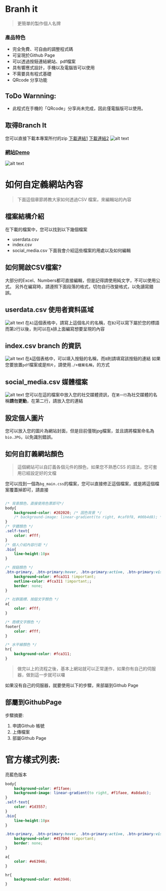 # Branh it
> 更簡單的製作個人名牌

### 產品特色
* 完全免費、可自由的調整程式碼
* 可呈現於Github Page
* 可以透過按鈕連結網站、pdf檔案
* 具有響應式設計，手機以及電腦皆可以使用
* 不需要具有程式基礎
* QRcode 分享功能

## ToDo Warnning:
* 此程式在手機的「QRcode」分享尚未完成，因此僅電腦版可以使用。

## 取得Branch It
您可以直接下載本專案所付的zip
[下載連結1](https://rduansharingpoint.site/branch-it/branch-it.zip)
[下載連結2](https://github.com/Rduanchen/branch-it/blob/main/branch-it.zip)
![alt text](./Demo_pic/image1.png)

### [網站Demo](https://rduanchen.github.io/branch-it/)
![alt text](./Demo_pic/image.png)

# 如何自定義網站內容
> 下面這個章節將教大家如何透過CSV 檔案，來編輯站的內容

## 檔案結構介紹
在下載的檔案中，您可以找到以下幾個檔案
* userdata.csv
* index.csv
* social_media.csv
下面我會介紹這些檔案的用處以及如何編輯

## 如何開啟CSV檔案?
大部分的Excel、Numbers都可直接編輯，但是記得請使用純文字，不可以使用公式。
另外在編寫時，請遵照下面段落的格式，切勿自行改變格式，以免讀寫錯誤。

## userdata.csv 使用者資料區域
![alt text](./Demo_pic/image-2.png)
在`A1`這個表格中，請寫上這個名片的名稱，在`B2`可以寫下屬於您的標語
而第`2`行以後，則可以在`A`排上面編寫想要呈現的內容

## index.csv branch 的資訊
![alt text](./Demo_pic/image-4.png)
在`A`這個表格中，可以填入按鈕的名稱，而`B`則請填寫該按鈕的連結
如果您要放置`pdf`檔案或是`照片`，請使用`./+檔案名稱`，的方式

## social_media.csv 媒體檔案
![alt text](./Demo_pic/image-3.png)
您可以在這的檔案中放入您的社交媒體資訊，在`第一行`為社交媒體的名稱**請勿更動**，在第二行，請放入您的連結

## 設定個人圖片
您可以放入您的圖片為網站封面，但是目前僅限jpg檔案，並且請將檔案命名為`bio.JPG`，以免識別錯誤。

## 如何自訂義網站顏色
> 這個網站可以自訂義各個元件的顏色，如果您不熟悉CSS 的語法，您可套用已經設定好的文檔

您可以找到一個為`bg_main.css`的檔案，您可以直接修正這個檔案，或是將這個檔案覆蓋掉即可，請直接
```css

/* 背景顏色，直接使用色票即可*/
body{
    background-color: #202020; /* 固色背景 */
    /* background-image: linear-gradient(to right, #caf0f8, #00b4d8); */ /* 漸層背景 */
}
/* 字體顏色 */
.self-text{
    color: #fff;
}
/* 個人介紹內容行距 */
.bio{
    line-height:10px
}

/* 按鈕顏色 */
.btn-primary, .btn-primary:hover, .btn-primary:active, .btn-primary:visited {
    background-color: #fca311 !important;
    outline-color: #fca311 !important;;
    border: none;
}

/* 社群圖標、按鈕文字顏色 */
a{
    color: #fff;
}

/* 商標文字顏色 */
footer{
    color: #fff;
}

/* 水平線顏色 */
hr{
    background-color: #fca311;
}
```


> 做完以上的流程之後，基本上網站就可以正常運作，如果你有自己的伺服器，做到這一步就可以囉

如果沒有自己的伺服器，就要使用以下的步驟，來部屬到Github Page


## 部屬到GithubPage
步驟摘要:
1. 申請Github 帳號
2. 上傳檔案
3. 部屬Github Page



# 官方樣式列表:
亮藍色版本
```css
body{
    background-color: #f1faee;
    background-image: linear-gradient(to right, #f1faee, #a8dadc);
}
.self-text{
    color: #1d3557;
}
.bio{
    line-height:10px
}

.btn-primary, .btn-primary:hover, .btn-primary:active, .btn-primary:visited {
    background-color: #457b9d !important;
    border: none;
}

a{
    color: #e63946;
}

hr{
    background-color: #e63946;
}
```

